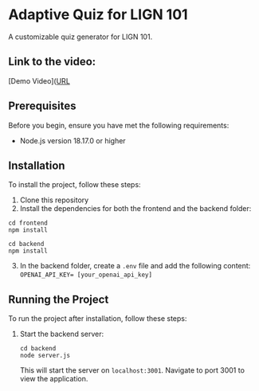 # Adaptive Quiz for LIGN 101

A customizable quiz generator for LIGN 101.
## Link to the video:
[Demo Video]([URL](https://youtu.be/hIUpvhjKXDk)

## Prerequisites

Before you begin, ensure you have met the following requirements:
- Node.js version 18.17.0 or higher

## Installation

To install the project, follow these steps:

1. Clone this repository
4. Install the dependencies for both the frontend and the backend folder:
  ```
  cd frontend
  npm install
  ```
  ```
  cd backend
  npm install
  ```
3. In the backend folder, create a `.env` file and add the following content:
```OPENAI_API_KEY= [your_openai_api_key] ```

## Running the Project

To run the project after installation, follow these steps:

1. Start the backend server:
   ```
   cd backend
   node server.js
   ```
   This will start the server on `localhost:3001`. Navigate to port 3001 to view the application.

